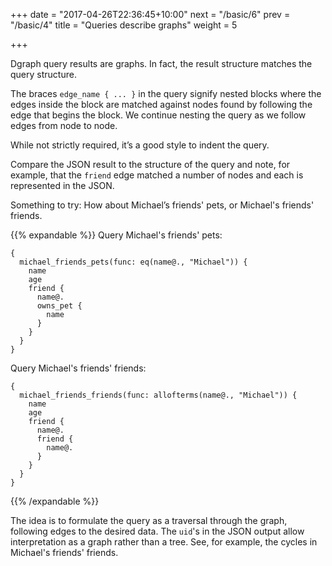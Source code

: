 +++
date = "2017-04-26T22:36:45+10:00"
next = "/basic/6"
prev = "/basic/4"
title = "Queries describe graphs"
weight = 5

+++

Dgraph query results are graphs.  In fact, the result structure matches the query structure.

The braces `edge_name { ... }` in the query
signify nested blocks where the edges inside the block are matched
against  nodes found by following the edge that begins the block.
We continue nesting the query as we follow edges from node to node.

While not strictly required, it’s a good style to indent the query.


Compare the JSON result to the structure of the query and note, for
example, that the `friend` edge matched a number of nodes and each is
represented in the JSON.


Something to try: How about Michael’s friends' pets, or Michael's
friends' friends.


{{% expandable %}}
Query Michael's friends' pets:

```
{
  michael_friends_pets(func: eq(name@., "Michael")) {
    name
    age
    friend {
      name@.
      owns_pet {
        name
      }
    }
  }
}
```

Query Michael's friends' friends:
```
{
  michael_friends_friends(func: allofterms(name@., "Michael")) {
    name
    age
    friend {
      name@.
      friend {
        name@.
      }
    }
  }
}
```  
{{% /expandable %}}


The idea is to formulate the query as a traversal
through the graph, following edges to the desired data.  The `uid`'s in the JSON output allow
interpretation as a graph rather than a tree.  See, for example, the
cycles in Michael's friends' friends.
